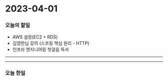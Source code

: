 2023-04-01
==========

### 오늘의 할일
* AWS 설정(EC2 + RDS)
* 김영한님 강의 (스프링 핵심 원리 - HTTP)
* 인프라 엔지니어링 첫걸음 독서
<hr/>
<hr/>

### 오늘 한일
